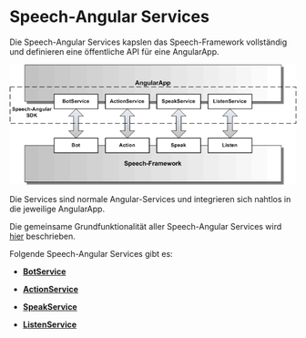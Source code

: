 # Speech-Angular Services

Die Speech-Angular Services kapslen das Speech-Framework vollständig und definieren eine öffentliche API für eine AngularApp.

![Services-Architektur](Services-1.gif)

Die Services sind normale Angular-Services und integrieren sich nahtlos in die jeweilige AngularApp.

Die gemeinsame Grundfunktionalität aller Speech-Angular Services wird [hier](./Service.md) beschrieben.

Folgende Speech-Angular Services gibt es:

* [**BotService**](./BotService.md) 

* [**ActionService**](./ActionService.md)

* [**SpeakService**](./SpeakService.md)

* [**ListenService**](./ListenService.md)
